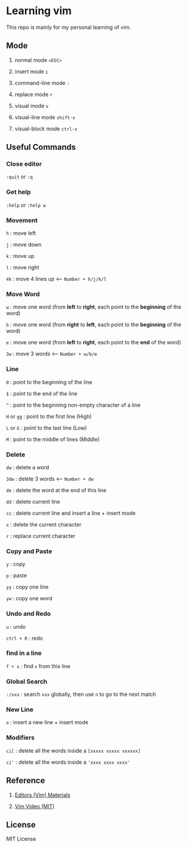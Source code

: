 # Learning vim

This repo is mainly for my personal learning of vim.

## Mode

1. normal mode `<ESC>`

2. insert mode `i`

3. command-line mode `:`

4. replace mode `r`

5. visual mode `v`

6. visual-line mode `shift-v`

7. visual-block mode `ctrl-v` 

## Useful Commands

### Close editor

`:quit` or `:q`

### Get help 

`:help` or `:help w`

### Movement

`h` : move left

`j` : move down

`k` : move up

`l` : move right

`4k` : move 4 lines up <-- `Number + h/j/k/l`

### Move Word

`w` : move one word (from **left** to **right**, each point to the **beginning** of the word)

`b` : move one word (from **right** to **left**, each point to the **beginning** of the word)

`e` : move one word (from **left** to **right**, each point to the **end** of the word)

`3w` : move 3 words <-- `Number + w/b/e`

### Line

`0` : point to the beginning of the line

`$` : point to the end of the line

`^` : point to the beginning non-empty character of a line

`H` or `gg` : point to the first line (High)

`L` or `G` : point to the last line (Low)

`M` : point to the middle of lines (Middle)

### Delete

`dw` : delete a word

`3dw` : delete 3 words <-- `Number + dw`

`de` : delete the word at the end of this line

`dd` : delete current line

`cc` : delete current line and insert a line + insert mode

`x` : delete the current character

`r` : replace current character

### Copy and Paste

`y` : copy

`p` : paste

`yy` : copy one line

`yw` : copy one word

### Undo and Redo

`u` : undo

`ctrl + R` : redo

### find in a line

`f + x` : find `x` from this line

### Global Search 

`:/xxx` : search `xxx` globally, then use `n` to go to the next match

### New Line

`o` : insert a new line + insert mode

###   Modifiers

`ci[` : delete all the words inside a `[xxxxx xxxxx xxxxxx]`

`ci'` : delete all the words inside a `'xxxx xxxx xxxx'`

## Reference

1. [Editors (Vim) Materials](https://missing.csail.mit.edu/2020/editors/)

2. [Vim Video (MIT)](https://www.youtube.com/watch?v=a6Q8Na575qc)

## License

MIT License
